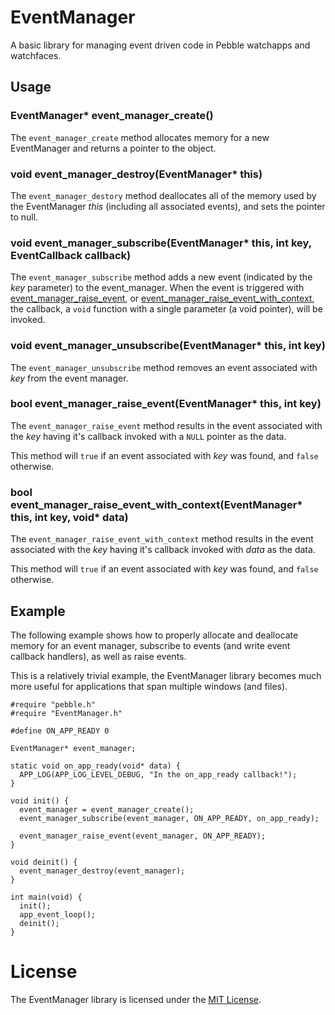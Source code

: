 # EventManager

A basic library for managing event driven code in Pebble watchapps and watchfaces.

## Usage

### EventManager* event_manager_create()

The `event_manager_create` method allocates memory for a new EventManager and returns a pointer to the object.

### void event_manager_destroy(EventManager* this)

The `event_manager_destory` method deallocates all of the memory used by the EventManager *this* (including all associated events), and sets the pointer to null.

### void event_manager_subscribe(EventManager* this, int key, EventCallback callback)

The `event_manager_subscribe` method adds a new event (indicated by the *key* parameter) to the event_manager. When the event is triggered with [event_manager_raise_event](#bool-event_manager_raise_eventeventmanager-this-int-key), or [event_manager_raise_event_with_context](#bool-event_manager_raise_event_with_contexteventmanager-this-int-key-void-data), the callback, a `void` function with a single parameter (a void pointer), will be invoked.

### void event_manager_unsubscribe(EventManager* this, int key)

The `event_manager_unsubscribe` method removes an event associated with *key* from the event manager.

### bool event_manager_raise_event(EventManager* this, int key)
The `event_manager_raise_event` method results in the event associated with the *key* having it's callback invoked with a `NULL` pointer as the data.

This method will `true` if an event associated with *key* was found, and `false` otherwise.

### bool event_manager_raise_event_with_context(EventManager* this, int key, void* data)
The `event_manager_raise_event_with_context` method results in the event associated with the *key* having it's callback invoked with *data* as the data.

This method will `true` if an event associated with *key* was found, and `false` otherwise.

## Example

The following example shows how to properly allocate and deallocate memory for an event manager, subscribe to events (and write event callback handlers), as well as raise events.

This is a relatively trivial example, the EventManager library becomes much more useful for applications that span multiple windows (and files).

```
#require "pebble.h"
#require "EventManager.h"

#define ON_APP_READY 0

EventManager* event_manager;

static void on_app_ready(void* data) {
  APP_LOG(APP_LOG_LEVEL_DEBUG, "In the on_app_ready callback!");
}

void init() {
  event_manager = event_manager_create();
  event_manager_subscribe(event_manager, ON_APP_READY, on_app_ready);

  event_manager_raise_event(event_manager, ON_APP_READY);
}

void deinit() {
  event_manager_destroy(event_manager);
}

int main(void) {
  init();
  app_event_loop();
  deinit();
}
```

# License

The EventManager library is licensed under the [MIT License](./LICENSE).
